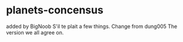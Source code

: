 planets-concensus
=================
added by BigNoob
S'il te plait
a few things.
Change from dung005
The version we all agree on.
